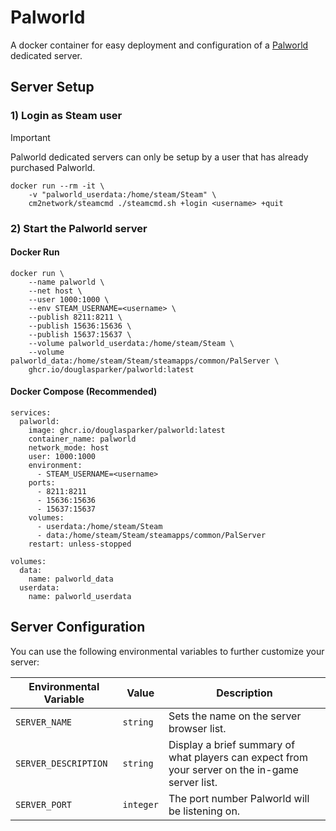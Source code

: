# Palworld

A docker container for easy deployment and configuration of a [Palworld](https://store.steampowered.com/app/1623730/Palworld/) dedicated server.

## Server Setup

### 1) Login as Steam user

> [!IMPORTANT]  
> Palworld dedicated servers can only be setup by a user that has already purchased Palworld.

```docker
docker run --rm -it \
    -v "palworld_userdata:/home/steam/Steam" \
    cm2network/steamcmd ./steamcmd.sh +login <username> +quit
```

### 2) Start the Palworld server

#### Docker Run
```docker
docker run \
    --name palworld \
    --net host \
    --user 1000:1000 \
    --env STEAM_USERNAME=<username> \
    --publish 8211:8211 \
    --publish 15636:15636 \
    --publish 15637:15637 \
    --volume palworld_userdata:/home/steam/Steam \
    --volume palworld_data:/home/steam/Steam/steamapps/common/PalServer \
    ghcr.io/douglasparker/palworld:latest
```

#### Docker Compose (Recommended)

```docker
services:
  palworld:
    image: ghcr.io/douglasparker/palworld:latest
    container_name: palworld
    network_mode: host
    user: 1000:1000
    environment:
      - STEAM_USERNAME=<username>
    ports:
      - 8211:8211
      - 15636:15636
      - 15637:15637
    volumes:
      - userdata:/home/steam/Steam
      - data:/home/steam/Steam/steamapps/common/PalServer
    restart: unless-stopped

volumes:
  data:
    name: palworld_data
  userdata:
    name: palworld_userdata
```

## Server Configuration

You can use the following environmental variables to further customize your server:

| Environmental Variable | Value     | Description                                                                                     |
| ---------------------- | --------- | ----------------------------------------------------------------------------------------------- |
| `SERVER_NAME`          | `string`  | Sets the name on the server browser list.                                                       |
| `SERVER_DESCRIPTION`   | `string`  | Display a brief summary of what players can expect from your server on the in-game server list. |
| `SERVER_PORT`          | `integer` | The port number Palworld will be listening on.                                                  |